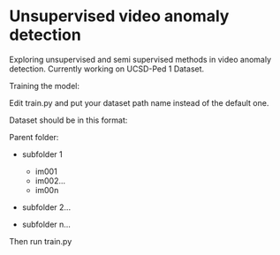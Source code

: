 # Unsupervised video anomaly detection

Exploring unsupervised and semi supervised methods in video anomaly detection.
Currently working on UCSD-Ped 1 Dataset.


Training the model:

Edit train.py and put your dataset path name instead of the default one.

Dataset should be in this format:

Parent folder: 

* subfolder 1
  * im001
  * im002... 
  * im00n
 
* subfolder 2...
 
* subfolder n...

Then run train.py


